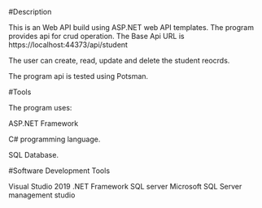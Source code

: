 ﻿#Description

This is an Web API build using ASP.NET web API templates.
The program provides api for crud operation.
The Base Api URL is https://localhost:44373/api/student

The user can create, read, update and delete the student reocrds.

The program api is tested using Potsman.

#Tools 

The program uses:

ASP.NET Framework

C# programming language.

SQL Database.


#Software Development Tools

Visual Studio 2019
.NET Framework
SQL server
Microsoft SQL Server management studio
